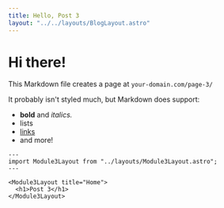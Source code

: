 ```yaml
---
title: Hello, Post 3
layout: "../../layouts/BlogLayout.astro"
---
```


# Hi there!

This Markdown file creates a page at `your-domain.com/page-3/`

It probably isn't styled much, but Markdown does support:

- **bold** and _italics._
- lists
- [links](https://astro.build)
- and more!

```astro
---
import Module3Layout from "../layouts/Module3Layout.astro";
---

<Module3Layout title="Home">
  <h1>Post 3</h1>
</Module3Layout>
```
